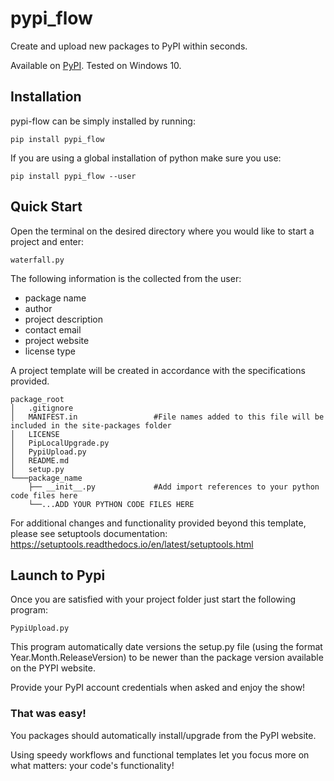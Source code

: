 # pypi_flow
Create and upload new packages to PyPI within seconds. 

Available on [PyPI](https://pypi.org/project/pypi-flow/). Tested on Windows 10.

## Installation
pypi-flow can be simply installed by running:

    pip install pypi_flow

If you are using a global installation of python make sure you use:

    pip install pypi_flow --user

## Quick Start
Open the terminal on the desired directory where you would like to start a project and enter:

    waterfall.py

The following information is the collected from the user:

- package name
- author
- project description
- contact email
- project website
- license type

A project template will be created in accordance with the specifications provided.

    package_root
    │   .gitignore
    │   MANIFEST.in                 #File names added to this file will be included in the site-packages folder 
    │   LICENSE
    │   PipLocalUpgrade.py
    │   PypiUpload.py
    │   README.md
    │   setup.py
    └───package_name
        ├── __init__.py             #Add import references to your python code files here
        └──...ADD YOUR PYTHON CODE FILES HERE

For additional changes and functionality provided beyond this template, please see setuptools documentation: https://setuptools.readthedocs.io/en/latest/setuptools.html

## Launch to Pypi

Once you are satisfied with your project folder just start the following program:

    PypiUpload.py
    
This program automatically date versions the setup.py file (using the format Year.Month.ReleaseVersion) to be newer than the package version available on the PYPI website.

Provide your PyPI account credentials when asked and enjoy the show! 

### That was easy!

You packages should automatically install/upgrade from the PyPI website. 

Using speedy workflows and functional templates let you focus more on what matters: your code's functionality!
